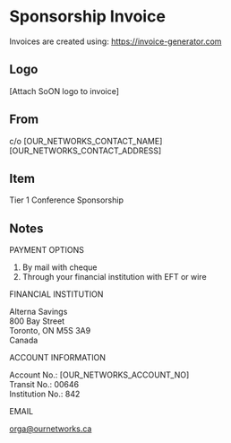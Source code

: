 # Sponsorship Invoice

Invoices are created using: https://invoice-generator.com

## Logo

[Attach SoON logo to invoice]

## From

c/o [OUR_NETWORKS_CONTACT_NAME]  
[OUR_NETWORKS_CONTACT_ADDRESS]  

## Item

Tier 1 Conference Sponsorship

## Notes

PAYMENT OPTIONS

1. By mail with cheque
2. Through your financial institution with EFT or wire

FINANCIAL INSTITUTION

Alterna Savings  
800 Bay Street  
Toronto, ON M5S 3A9  
Canada  

ACCOUNT INFORMATION

Account No.: [OUR_NETWORKS_ACCOUNT_NO]  
Transit No.: 00646  
Institution No.: 842  

EMAIL

orga@ournetworks.ca
